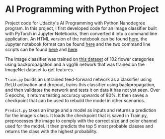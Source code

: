 # AI Programming with Python Project

Project code for Udacity's AI Programming with Python Nanodegree program. In this project, I first developed code for an image classifier built with PyTorch in Jupyter Notebooks, then converted it into a command line application. An HTML version of the notebook can be found [here](https://github.com/c-mcdonnell/image_classifier/blob/master/Image%20Classifier%20Project.html), the Jupyter notebook format can be found [here](https://github.com/c-mcdonnell/image_classifier/blob/master/Image%20Classifier%20Project.ipynb)  and the two command line scripts can be found [here](https://github.com/c-mcdonnell/image_classifier/blob/master/train.py) and [here](https://github.com/c-mcdonnell/image_classifier/blob/master/train.py).

The image classifier was trained on [this dataset](http://www.robots.ox.ac.uk/~vgg/data/flowers/102/index.html) of 102 flower categories using backpropagation and a vgg16 network that was trained on the ImageNet dataset to get features. 

`Train.py` builds an untrained feed-forward network as a classifier using ReLU activation and dropout, trains this classifier using backpropagation, and then validates the network and tests it on data it has not yet seen. Over 5 epochs, it returns testing accuracy upwards of 80%. It then saves a checkpoint that can be used to rebuild the model in other scenarios.

`Predict.py` takes an image and a model as inputs and returns a prediction for the image's class. It loads the checkpoint that is saved in Train.py, preprocesses the image to comply with the correct size and color channel used for the model. It then predicts the top 5 most probable classes and returns the class with the highest probability.
